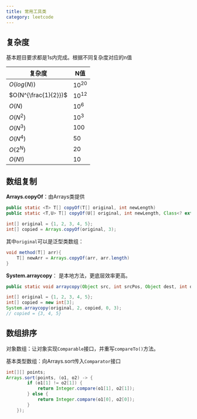 ```yaml
---
title: 常用工具类
category: leetcode
---
```


## 复杂度

基本题目要求都是1s内完成。根据不同复杂度对应的n值

| 复杂度               | N值       |
| -------------------- | --------- |
| $O(log(N))$          | $10^{20}$ |
| $O(N^{\frac{1}{2}})$ | $10^{12}$ |
| $O(N)$               | $10^6$    |
| $O(N^2)$             | $10^3$    |
| $O(N^3)$             | $100$     |
| $O(N^4)$             | 50        |
| $O(2^N)$             | 20        |
| $O(N!)$              | 10        |



## 数组复制

**Arrays.copyOf**：由Arrays类提供

```java
public static <T> T[] copyOf(T[] original, int newLength)
public static <T,U> T[] copyOf(U[] original, int newLength, Class<? extends T[]> newType)
```

```java
int[] original = {1, 2, 3, 4, 5};
int[] copied = Arrays.copyOf(original, 3);
```

其中`original`可以是泛型类数组：

```java
void method(T[] arr){
    T[] newArr = Arrays.copyOf(arr, arr.length)
}
```

**System.arraycopy**： 是本地方法，更底层效率更高。

```java
public static void arraycopy(Object src, int srcPos, Object dest, int destPos, int length)
```

```java
int[] original = {1, 2, 3, 4, 5};
int[] copied = new int[3];
System.arraycopy(original, 2, copied, 0, 3);
// copied = {3, 4, 5}
```

## 数组排序

对象数组：让对象实现`Comparable`接口，并重写`compareTo()`方法。

基本类型数组：向Arrays.sort传入`Comparator`接口

```java
int[][] points;
Arrays.sort(points, (o1, o2) -> {
        if (o1[1] != o2[1]) {
            return Integer.compare(o1[1], o2[1]);
        } else {
            return Integer.compare(o1[0], o2[0]);
        }
    });
```

